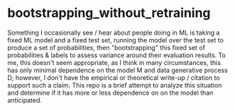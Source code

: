 # bootstrapping_without_retraining

Something I occasionally see / hear about people doing in ML is taking a fixed ML model and a fixed test set, running the model over the test set to produce a set of probabilities, then "bootstrapping" this fixed set of probabilities \& labels to assess variance around their evaluation results. To me, this doesn't seem appropriate, as I think in many circumstances, this has only minimal dependence on the model M and data generative process D; however, I don't have the empirical or theoretical write-up / citation to support such a claim. This repo is a brief attempt to analyze this situation and determine if it has more or less dependence on on the model than anticipated.
